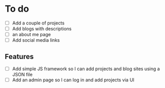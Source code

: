 # To do
- [ ] Add a couple of projects
- [ ] Add blogs with descriptions
- [ ] an about me page
- [ ] Add social media links

## Features
- [ ] Add simple JS framework so I can add projects and blog sites using a JSON file
- [ ] Add an admin page so I can log in and add projects via UI